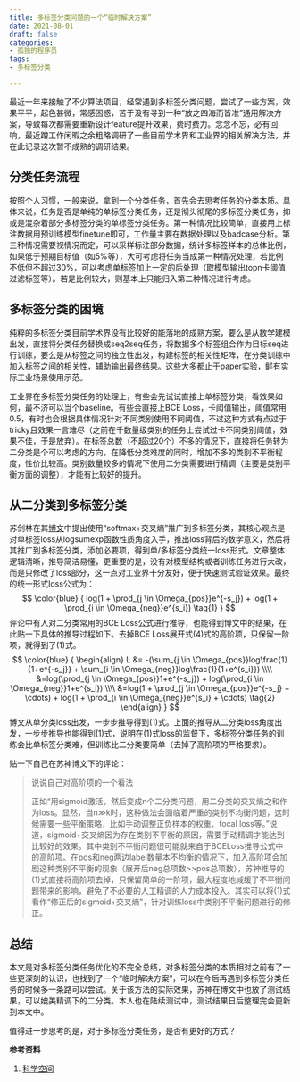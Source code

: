 ```yaml
---
title: 多标签分类问题的一个“临时解决方案”
date: 2021-08-01
draft: false
categories:
- 孤独的程序员
tags:
- 多标签分类

---
```


最近一年来接触了不少算法项目，经常遇到多标签分类问题，尝试了一些方案，效果平平，起色甚微，常感困惑，苦于没有寻到一种“放之四海而皆准”通用解决方案，导致每次都需要重新设计feature提升效果，费时费力。念念不忘，必有回响，最近蹭工作闲暇之余粗略调研了一些目前学术界和工业界的相关解决方法，并在此记录这次暂不成熟的调研结果。

<!--more-->

## 分类任务流程

按照个人习惯，一般来说，拿到一个分类任务，首先会去思考任务的分类本质。具体来说，任务是否是单纯的单标签分类任务，还是彻头彻尾的多标签分类任务，抑或是混杂着部分多标签分类的单标签分类任务。第一种情况比较简单，直接用上标注数据用预训练模型finetune即可，工作量主要在数据处理以及badcase分析。第三种情况需要视情况而定，可以采样标注部分数据，统计多标签样本的总体比例，如果低于预期目标值（如5%等），大可考虑将任务当成第一种情况处理，若比例不低但不超过30%，可以考虑单标签加上一定的后处理（取模型输出topn卡阈值过滤标签等）。若是比例较大，则基本上只能归入第二种情况进行考虑。

## 多标签分类的困境

纯粹的多标签分类目前学术界没有比较好的能落地的成熟方案，要么是从数学建模出发，直接将分类任务替换成seq2seq任务，将数据多个标签组合作为目标seq进行训练，要么是从标签之间的独立性出发，构建标签的相关性矩阵，在分类训练中加入标签之间的相关性，辅助输出最终结果。这些大多都止于paper实验，鲜有实际工业场景使用示范。

工业界在多标签分类任务的处理上，有些会先试试直接上单标签分类，看效果如何，最不济可以当个baseline。有些会直接上BCE Loss，卡阈值输出，阈值常用0.5，有时也会根据具体情况针对不同类别使用不同阈值，不过这种方式有点过于tricky且效果一言难尽（之前在千数量级类别的任务上尝试过卡不同类别阈值，效果不佳，于是放弃）。在标签总数（不超过20个）不多的情况下，直接将任务转为二分类是个可以考虑的方向，在降低分类难度的同时，增加不多的类别不平衡程度，性价比较高。类别数量较多的情况下使用二分类需要进行精调（主要是类别平衡方面的调整），才能有比较好的提升。

## 从二分类到多标签分类

苏剑林在其[博文][1]中提出使用“softmax+交叉熵”推广到多标签分类，其核心观点是对单标签loss从logsumexp函数性质角度入手，推出loss背后的数学意义，然后将其推广到多标签分类，添加必要项，得到单/多标签分类统一loss形式。文章整体逻辑清晰，推导简洁易懂，更重要的是，没有对模型结构或者训练任务进行大改，而是只修改了loss部分，这一点对工业界十分友好，便于快速测试验证效果。最终的统一形式loss公式为：
$$
\color{blue}
{
log(1 + \prod_{j \in \Omega_{pos}}e^{-s_j}) + log(1 + \prod_{i \in \Omega_{neg}}e^{s_i}) \tag{1}
}
$$
评论中有人对二分类常用的BCE Loss公式进行推导，也能得到博文中的结果，在此贴一下具体的推导过程如下。去掉BCE Loss展开式(4)式的高阶项，只保留一阶项，就得到了(1)式。
$$
\color{blue}
{
\begin{align} 
L &= -(\sum_{j \in \Omega_{pos}}log\frac{1}{1+e^{-s_j}} + \sum_{i \in \Omega_{neg}}log\frac{1}{1+e^{s_i}}) \\\\
  &=log(\prod_{j \in \Omega_{pos}}1+e^{-s_j}) + log(\prod_{i \in \Omega_{neg}}1+e^{s_i}) \\\\
  &=log(1 + \prod_{j \in \Omega_{pos}}e^{-s_j} + \cdots) + log(1 + \prod_{i \in \Omega_{neg}}e^{s_i} + \cdots) \tag{2}
\end{align}
}
$$
博文从单分类loss出发，一步步推导得到(1)式。上面的推导从二分类loss角度出发，一步步推导也能得到(1)式，说明在(1)式loss的监督下，多标签分类任务的训练会比单标签分类难，但训练比二分类要简单（去掉了高阶项的严格要求）。

贴一下自己在苏神博文下的评论：

> 说说自己对高阶项的一个看法
>
> 正如“用sigmoid激活，然后变成n个二分类问题，用二分类的交叉熵之和作为loss。显然，当n≫k时，这种做法会面临着严重的类别不均衡问题，这时候需要一些平衡策略，比如手动调整正负样本的权重、focal loss等。”说道，sigmoid+交叉熵因为存在类别不平衡的原因，需要手动精调才能达到比较好的效果。其中类别不平衡问题很可能就来自于BCELoss推导公式中的高阶项。在pos和neg两边label数量本不均衡的情况下，加入高阶项会加剧这种类别不平衡的现象（展开后neg总项数>>pos总项数），苏神推导的(1)式直接将高阶项去掉，只保留简单的一阶项，最大程度地减缓了不平衡问题带来的影响，避免了不必要的人工精调的人力成本投入。其实可以将(1)式看作“修正后的sigmoid+交叉熵”，针对训练loss中类别不平衡问题进行的修正。

## 总结

本文是对多标签分类任务优化的不完全总结，对多标签分类的本质相对之前有了一些更深刻的认识，也找到了一个“临时解决方案”，可以在今后再遇到多标签分类任务的时候多一条路可以尝试。关于该方法的实际效果，苏神在博文中也放了测试结果，可以媲美精调下的二分类。本人也在陆续测试中，测试结果日后整理完会更新到本文中。

值得进一步思考的是，对于多标签分类任务，是否有更好的方式？



**参考资料**

1. [科学空间][1]



[1]: https://kexue.fm/archives/7359

